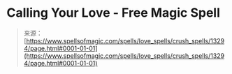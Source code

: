 <!--yml
category: 未分类
date: 2024-06-12 18:51:43
-->

# Calling Your Love - Free Magic Spell

> 来源：[https://www.spellsofmagic.com/spells/love_spells/crush_spells/13294/page.html#0001-01-01](https://www.spellsofmagic.com/spells/love_spells/crush_spells/13294/page.html#0001-01-01)